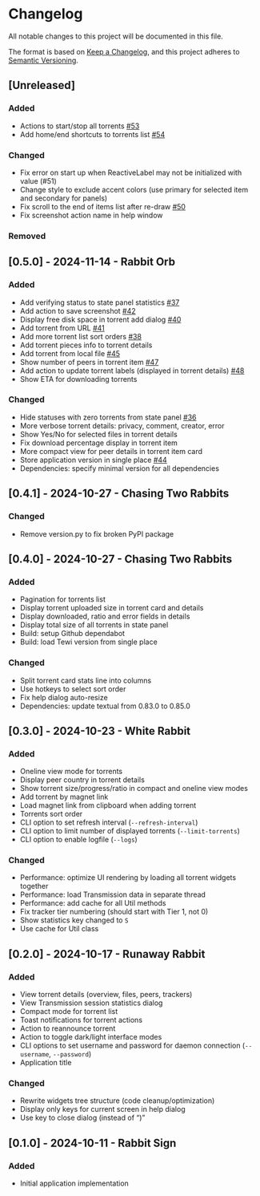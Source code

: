 # Changelog

All notable changes to this project will be documented in this file.

The format is based on [Keep a Changelog](https://keepachangelog.com/en/1.1.0/),
and this project adheres to [Semantic Versioning](https://semver.org/spec/v2.0.0.html).

## [Unreleased]

### Added

- Actions to start/stop all torrents [#53](https://github.com/anlar/tewi/issues/53)
- Add home/end shortcuts to torrents list [#54](https://github.com/anlar/tewi/issues/54)

### Changed

- Fix error on start up when ReactiveLabel may not be initialized with value (#51)
- Change style to exclude accent colors (use primary for selected item and secondary for panels)
- Fix scroll to the end of items list after re-draw [#50](https://github.com/anlar/tewi/issues/50)
- Fix screenshot action name in help window

### Removed

## [0.5.0] - 2024-11-14 - Rabbit Orb

### Added

- Add verifying status to state panel statistics [#37](https://github.com/anlar/tewi/issues/37)
- Add action to save screenshot [#42](https://github.com/anlar/tewi/issues/42)
- Display free disk space in torrent add dialog [#40](https://github.com/anlar/tewi/issues/40)
- Add torrent from URL [#41](https://github.com/anlar/tewi/issues/41)
- Add more torrent list sort orders [#38](https://github.com/anlar/tewi/issues/38)
- Add torrent pieces info to torrent details
- Add torrent from local file [#45](https://github.com/anlar/tewi/issues/45)
- Show number of peers in torrent item [#47](https://github.com/anlar/tewi/issues/47)
- Add action to update torrent labels (displayed in torrent details) [#48](https://github.com/anlar/tewi/issues/48)
- Show ETA for downloading torrents

### Changed

- Hide statuses with zero torrents from state panel [#36](https://github.com/anlar/tewi/issues/36)
- More verbose torrent details: privacy, comment, creator, error
- Show Yes/No for selected files in torrent details
- Fix download percentage display in torrent item
- More compact view for peer details in torrent item card
- Store application version in single place [#44](https://github.com/anlar/tewi/issues/44)
- Dependencies: specify minimal version for all dependencies

## [0.4.1] - 2024-10-27 - Chasing Two Rabbits

### Changed

- Remove version.py to fix broken PyPI package

## [0.4.0] - 2024-10-27 - Chasing Two Rabbits

### Added

- Pagination for torrents list
- Display torrent uploaded size in torrent card and details
- Display downloaded, ratio and error fields in details
- Display total size of all torrents in state panel
- Build: setup Github dependabot
- Build: load Tewi version from single place

### Changed

- Split torrent card stats line into columns
- Use hotkeys to select sort order
- Fix help dialog auto-resize
- Dependencies: update textual from 0.83.0 to 0.85.0

## [0.3.0] - 2024-10-23 - White Rabbit

### Added

- Oneline view mode for torrents
- Display peer country in torrent details
- Show torrent size/progress/ratio in compact and oneline view modes
- Add torrent by magnet link
- Load magnet link from clipboard when adding torrent
- Torrents sort order
- CLI option to set refresh interval (`--refresh-interval`)
- CLI option to limit number of displayed torrents (`--limit-torrents`)
- CLI option to enable logfile (`--logs`)

### Changed

- Performance: optimize UI rendering by loading all torrent widgets together
- Performance: load Transmission data in separate thread
- Performance: add cache for all Util methods
- Fix tracker tier numbering (should start with Tier 1, not 0)
- Show statistics key changed to `S`
- Use cache for Util class

## [0.2.0] - 2024-10-17 - Runaway Rabbit

### Added

- View torrent details (overview, files, peers, trackers)
- View Transmission session statistics dialog
- Compact mode for torrent list
- Toast notifications for torrent actions
- Action to reannounce torrent
- Action to toggle dark/light interface modes
- CLI options to set username and password for daemon connection (`--username`, `--password`)
- Application title

### Changed

- Rewrite widgets tree structure (code cleanup/optimization)
- Display only keys for current screen in help dialog
- Use <X> key to close dialog (instead of <Q>)

## [0.1.0] - 2024-10-11 - Rabbit Sign

### Added

- Initial application implementation
